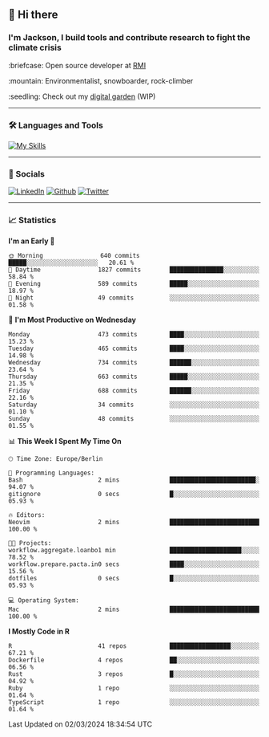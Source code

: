 ## :wave: Hi there
### I'm Jackson, I build tools and contribute research to fight the climate crisis
<p> :briefcase: Open source developer at <a href="https://rmi.org/" alt="RMI">RMI</a></p>
<p> :mountain: Environmentalist, snowboarder, rock-climber</p>
<p> :seedling: Check out my <a href="https://jdhoffa.github.io/" alt="digital garden">digital garden</a> (WIP) </p>

---

### :hammer_and_wrench: Languages and Tools

[![My Skills](https://skillicons.dev/icons?i=r,python,rust,js,html,css,postgresql,neovim,azure,docker,git&perline=6&theme=dark)](https://skillicons.dev)

---

### :iphone: Socials

[![LinkedIn](https://skillicons.dev/icons?i=linkedin&theme=dark)](https://www.linkedin.com/in/jackson-hoffart/) 
[![Github](https://skillicons.dev/icons?i=github&theme=dark)](https://github.com/jdhoffa) 
[![Twitter](https://skillicons.dev/icons?i=twitter&theme=dark)](https://twitter.com/jdhoffart) 

---

### :chart_with_upwards_trend: Statistics

 
<!--START_SECTION:waka-->
**I'm an Early 🐤** 

```text
🌞 Morning                640 commits         █████░░░░░░░░░░░░░░░░░░░░   20.61 % 
🌆 Daytime                1827 commits        ███████████████░░░░░░░░░░   58.84 % 
🌃 Evening                589 commits         █████░░░░░░░░░░░░░░░░░░░░   18.97 % 
🌙 Night                  49 commits          ░░░░░░░░░░░░░░░░░░░░░░░░░   01.58 % 
```
📅 **I'm Most Productive on Wednesday** 

```text
Monday                   473 commits         ████░░░░░░░░░░░░░░░░░░░░░   15.23 % 
Tuesday                  465 commits         ████░░░░░░░░░░░░░░░░░░░░░   14.98 % 
Wednesday                734 commits         ██████░░░░░░░░░░░░░░░░░░░   23.64 % 
Thursday                 663 commits         █████░░░░░░░░░░░░░░░░░░░░   21.35 % 
Friday                   688 commits         ██████░░░░░░░░░░░░░░░░░░░   22.16 % 
Saturday                 34 commits          ░░░░░░░░░░░░░░░░░░░░░░░░░   01.10 % 
Sunday                   48 commits          ░░░░░░░░░░░░░░░░░░░░░░░░░   01.55 % 
```


📊 **This Week I Spent My Time On** 

```text
🕑︎ Time Zone: Europe/Berlin

💬 Programming Languages: 
Bash                     2 mins              ████████████████████████░   94.07 % 
gitignore                0 secs              █░░░░░░░░░░░░░░░░░░░░░░░░   05.93 % 

🔥 Editors: 
Neovim                   2 mins              █████████████████████████   100.00 % 

🐱‍💻 Projects: 
workflow.aggregate.loanbo1 min               ████████████████████░░░░░   78.52 % 
workflow.prepare.pacta.in0 secs              ████░░░░░░░░░░░░░░░░░░░░░   15.56 % 
dotfiles                 0 secs              █░░░░░░░░░░░░░░░░░░░░░░░░   05.93 % 

💻 Operating System: 
Mac                      2 mins              █████████████████████████   100.00 % 
```

**I Mostly Code in R** 

```text
R                        41 repos            █████████████████░░░░░░░░   67.21 % 
Dockerfile               4 repos             ██░░░░░░░░░░░░░░░░░░░░░░░   06.56 % 
Rust                     3 repos             █░░░░░░░░░░░░░░░░░░░░░░░░   04.92 % 
Ruby                     1 repo              ░░░░░░░░░░░░░░░░░░░░░░░░░   01.64 % 
TypeScript               1 repo              ░░░░░░░░░░░░░░░░░░░░░░░░░   01.64 % 
```




 Last Updated on 02/03/2024 18:34:54 UTC
<!--END_SECTION:waka-->
